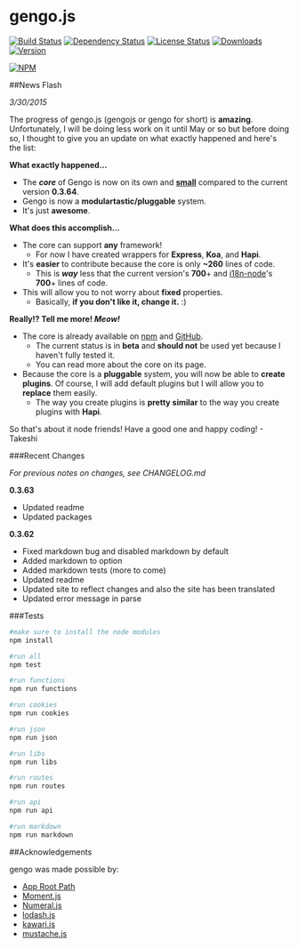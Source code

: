 gengo.js  
========

[![Build Status](https://travis-ci.org/iwatakeshi/gengojs.svg?branch=master)](https://travis-ci.org/iwatakeshi/gengojs)  [![Dependency Status](https://david-dm.org/iwatakeshi/gengojs.png)](https://github.com/iwatakeshi/gengojs/blob/master/package.json) [![License Status](http://img.shields.io/npm/l/gengojs.svg)](https://github.com/iwatakeshi/gengojs/blob/master/LICENSE) [![Downloads](http://img.shields.io/npm/dm/gengojs.svg)]() [![Version](http://img.shields.io/npm/v/gengojs.svg)]()

[![NPM](https://nodei.co/npm/gengojs.png?downloads=true&downloadRank=true&stars=true)](https://nodei.co/npm/gengojs/)

##News Flash

*3/30/2015*

The progress of gengo.js (gengojs or gengo for short) is **amazing**. Unfortunately, I will be doing less work on it until May or so but before doing so, I thought to give you an update on what exactly happened and here's the list:

**What exactly happened...**

* The _**core**_ of Gengo is now on its own and [**small**](https://github.com/iwatakeshi/gengojs-core/blob/master/index.js) compared to the current version **0.3.64**.
* Gengo is now a **modulartastic/pluggable** system.
* It's just **awesome**.

**What does this accomplish...**

* The core can support **any** framework!
    * For now I have created wrappers for **Express**, **Koa**, and **Hapi**.
* It's **easier** to contribute because the core is only **~260** lines of code.
    * This is _**way**_ less that the current version's **700**+ and [i18n-node](https://github.com/mashpie/i18n-node/blob/master/i18n.js)'s **700**+ lines of code.
* This will allow you to not worry about **fixed** properties.
    * Basically, **if you don't like it, change it.** :)

**Really!? Tell me more! _Meow!_**

* The core is already available on [npm](https://www.npmjs.com/package/gengojs-core) and [GitHub](https://github.com/iwatakeshi/gengojs-core).  
    * The current status is in **beta** and **should not** be used yet because I haven't fully tested it.
    * You can read more about the core on its page.
* Because the core is a **pluggable** system, you will now be able to **create plugins**. Of course, I will add default plugins but I will allow you to **replace** them easily.
    * The way you create plugins is **pretty similar** to the way you create plugins with **Hapi**.

So that's about it node friends! Have a good one and happy coding! - Takeshi



###Recent Changes

*For previous notes on changes, see CHANGELOG.md*

**0.3.63**

* Updated readme
* Updated packages

**0.3.62**

* Fixed markdown bug and disabled markdown by default
* Added markdown to option
* Added markdown tests (more to come)
* Updated readme
* Updated site to reflect changes and also the site has been translated
* Updated error message in parse

###Tests

```bash
#make sure to install the node modules
npm install
```


```bash
#run all
npm test

#run functions
npm run functions

#run cookies
npm run cookies

#run json
npm run json

#run libs
npm run libs

#run routes
npm run routes

#run api
npm run api

#run markdown
npm run markdown

```

##Acknowledgements

gengo was made possible by:

* [App Root Path](https://github.com/inxilpro/node-app-root-path)
* [Moment.js](https://github.com/moment/moment)
* [Numeral.js](https://github.com/adamwdraper/Numeral-js)
* [lodash.js](https://github.com/lodash/lodash)
* [kawari.js](https://github.com/iwatakeshi/kawarijs)
* [mustache.js](https://github.com/janl/mustache.js)
